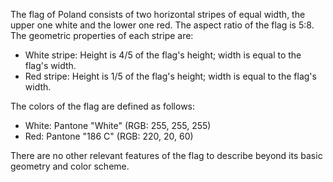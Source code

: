 The flag of Poland consists of two horizontal stripes of equal width, the upper one white and the lower one red. The aspect ratio of the flag is 5:8. The geometric properties of each stripe are:

- White stripe: Height is 4/5 of the flag's height; width is equal to the flag's width.
- Red stripe: Height is 1/5 of the flag's height; width is equal to the flag's width.

The colors of the flag are defined as follows:

- White: Pantone "White"  (RGB: 255, 255, 255)
- Red: Pantone "186 C" (RGB: 220, 20, 60)

There are no other relevant features of the flag to describe beyond its basic geometry and color scheme.
